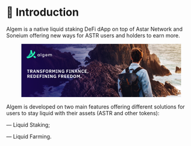 # 👋 Introduction

Algem is a native liquid staking DeFi dApp on top of Astar Network and Soneium offering new ways for ASTR users and holders to earn more.

<figure><img src=".gitbook/assets/Twitter_Header.png" alt=""><figcaption></figcaption></figure>

Algem is developed on two main features offering different solutions for users to stay liquid with their assets (ASTR and other tokens):

— Liquid Staking;

— Liquid Farming.
